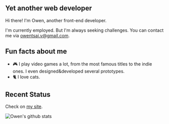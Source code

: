 ## Yet another web developer

Hi there! I'm Owen, another front-end developer.

I'm currently employed. But I'm always seeking challenges.
You can contact me via [owentsai.v@gmail.com](mailto:owentsai.v@gmail.com).

## Fun facts about me

- :video_game: I play video games a lot, from the most famous titles to the indie ones. I even designed&developed several prototypes.
- :cat2: I love cats.

## Recent Status

Check on [my site](https://owen-tsai.github.io/about).

<img src="https://github-readme-stats.vercel.app/api?username=Owen-Tsai" alt="Owen's github stats" />
